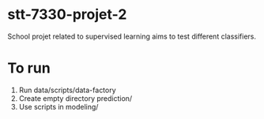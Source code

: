 # stt-7330-projet-2
School projet related to supervised learning aims to test different classifiers.

# To run

1. Run data/scripts/data-factory
2. Create empty directory prediction/
3. Use scripts in modeling/
